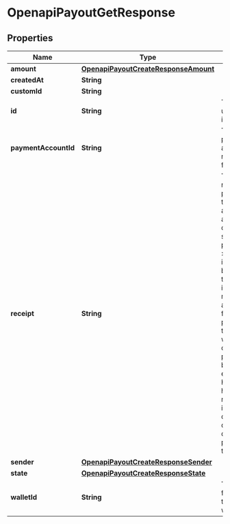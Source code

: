 

# OpenapiPayoutGetResponse


## Properties

| Name | Type | Description | Notes |
|------------ | ------------- | ------------- | -------------|
|**amount** | [**OpenapiPayoutCreateResponseAmount**](OpenapiPayoutCreateResponseAmount.md) |  |  [optional] |
|**createdAt** | **String** |  |  [optional] |
|**customId** | **String** |  |  [optional] |
|**id** | **String** | The payout unique identifier |  [optional] |
|**paymentAccountId** | **String** | The recipient payment account receiving funds |  [optional] |
|**receipt** | **String** | The reference provided by the recipient account&#39;s actual bank or telco on a successful payout.  &gt; ⚠️ &gt; It&#39;s important to be aware that this information might not be accessible for every payout. If there&#39;s no way for us to obtain it, this property will be omitted entirely. Hence, we highly recommend implementing conditional checks to confirm the presence of this property. |  [optional] |
|**sender** | [**OpenapiPayoutCreateResponseSender**](OpenapiPayoutCreateResponseSender.md) |  |  [optional] |
|**state** | [**OpenapiPayoutCreateResponseState**](OpenapiPayoutCreateResponseState.md) |  |  [optional] |
|**walletId** | **String** | The wallet ID from which the money will disburse |  [optional] |



